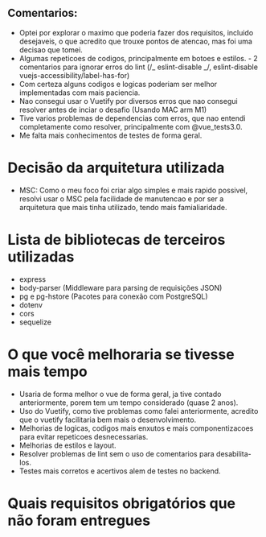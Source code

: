## Comentarios:

- Optei por explorar o maximo que poderia fazer dos requisitos, incluido desejaveis, o que acredito que trouxe pontos de atencao, mas foi uma decisao que tomei.
- Algumas repeticoes de codigos, principalmente em botoes e estilos. - 2 comentarios para ignorar erros do lint (/_ eslint-disable _/, eslint-disable vuejs-accessibility/label-has-for)
- Com certeza alguns codigos e logicas poderiam ser melhor implementadas com mais paciencia.
- Nao consegui usar o Vuetify por diversos erros que nao consegui resolver antes de inciar o desafio (Usando MAC arm M1)
- Tive varios problemas de dependencias com erros, que nao entendi completamente como resolver, principalmente com @vue_tests3.0.
- Me falta mais conhecimentos de testes de forma geral.

# Decisão da arquitetura utilizada

- MSC:
  Como o meu foco foi criar algo simples e mais rapido possivel,
  resolvi usar o MSC pela facilidade de manutencao e por ser a arquitetura que mais tinha utilizado, tendo mais famialiaridade.

# Lista de bibliotecas de terceiros utilizadas

- express
- body-parser (Middleware para parsing de requisições JSON)
- pg e pg-hstore (Pacotes para conexão com PostgreSQL)
- dotenv
- cors
- sequelize

# O que você melhoraria se tivesse mais tempo

- Usaria de forma melhor o vue de forma geral, ja tive contado anteriormente, porem tem um tempo considerado (quase 2 anos).
- Uso do Vuetify, como tive problemas como falei anteriormente, acredito que o vuetify facilitaria bem mais o desenvolvimento.
- Melhorias de logicas, codigos mais enxutos e mais componentizacoes para evitar repeticoes desnecessarias.
- Melhorias de estilos e layout.
- Resolver problemas de lint sem o uso de comentarios para desabilita-los.
- Testes mais corretos e acertivos alem de testes no backend.

# Quais requisitos obrigatórios que não foram entregues

